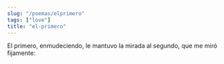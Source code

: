 ```yaml
---
slug: "/poemas/elprimero"
tags: ["love"]
title: "el-primero"
---
```

El primero, enmudeciendo, le mantuvo la mirada al segundo, que me miró fijamente: